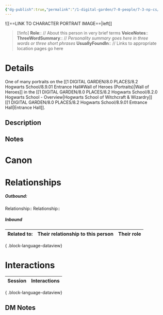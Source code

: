 ```yaml
---
{"dg-publish":true,"permalink":"/1-digital-garden/7-0-people/7-3-np-cs/paracelsus-portrait/","tags":["#person","painted-portrait","hogwarts"]}
---
```


![[==LINK TO CHARACTER PORTRAIT IMAGE==\|left]]

>[!info] 
>**Role**:: // About this person in very brief terms
>**VoiceNotes**::
>**ThreeWordSummary**:: // *Personality summary goes here in three words or three short phrases*
>**UsuallyFoundIn**:: // Links to appropriate location pages go here

# Details
One of many portraits on the [[1 DIGITAL GARDEN/8.0 PLACES/8.2 Hogwarts School/8.9.01 Entrance Hall#Wall of Heroes (Portraits)\|Wall of Heroes]] in the [[1 DIGITAL GARDEN/8.0 PLACES/8.2 Hogwarts School/8.2.0 Hogwarts School - Overview\|Hogwarts School of Witchcraft & Wizardry]] [[1 DIGITAL GARDEN/8.0 PLACES/8.2 Hogwarts School/8.9.01 Entrance Hall\|Entrance Hall]].

## Description

## Notes

# Canon

# Relationships
##### Outbound:
Relationship::
Relationship::

##### Inbound
| Related to: | Their relationship to this person | Their role |
| ----------- | --------------------------------- | ---------- |

{ .block-language-dataview}

# Interactions

| Session | Interactions |
| ------- | ------------ |

{ .block-language-dataview}


## DM Notes
